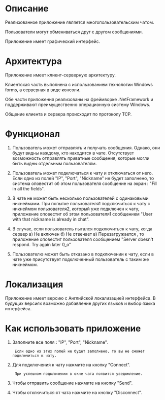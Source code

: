 # Описание 
Реализованное приложение является многопользовательским чатом.

Пользователи могут обмениваться друг с другом сообщениями. 

Приложение имеет графический интерфейс.


# Архитектура
Приложение имеет клиент-серверную архитектуру.

Клиентская часть выполнена с использованием технологии Windows forms, а cерверная  в виде консоли. 

Обе части приложения реализованы на фреймворке .NetFramework и поддерживают преимущественно операционную систему Windows. 

Общение клиента и сервера происходит по протоколу TCP.

# Функционал
  1. Пользователь может отправлять и получать сообщения. Однако, они будут видны каждому, кто находится в чате. 
	Отсутствует возможность отправлять приватные сообщения, которые могли быть видны отдельным пользователям.  
  
  2. Пользователь может подключаться к чату и отключаться от него.
	Если одно из полей "IP", "Port", "Nickname" не будет заполнено, то система оповестит об этом пользователя сообщение на экран : "Fill in all the fields".  
  
  3. В чате не может быть несколько пользователей с одинаковыми никнеймами. 
  При попытке пользователя1 подключиться к чату с никнеймом пользователя2, который уже подключен к чату, приложение оповестит 
  об этом пользователя1 сообщением "User with that nickname is already in chat".

4. В случае, если пользователь пытался подключиться к чату, когда сервер а) Не включен б) Не отвечает в) Перезагружается , то приложение оповестит
  пользователя сообщением "Server doesn't respond. Try again later 0_o"
  
5. Пользователю может быть отказано в подключении к чату, если в чате уже присутствует подключенный пользователь с таким же никнеймом.

# Локализация
Приложение имеет версию с Английской локализацией интерфейса. В будущих версиях возможно добавление других языков и выбор языка интерфейса.

# Как использовать приложение

1. Заполните все поля : "IP", "Port", "Nickname". 

		Если одно из этих полей не будет заполнено, то вы не сможет подключиться к чату.
	
2. Для подключения к чату нажмите на кнопку "Connect".
	
		При успешном подключении в окне чата появится уведомление.
		
3. Чтобы отправить сообщение нажмите на кнопку "Send".

4. Чтобы отключиться от чата нажмите на кнопку "Disconnect".
